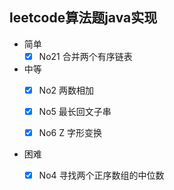 ## leetcode算法题java实现

- 简单
   -[X] No21 合并两个有序链表
    
- 中等
   -[X] No2 两数相加
   -[X] No5 最长回文子串 
   -[X] No6 Z 字形变换  
  
   
- 困难
    -[X] No4 寻找两个正序数组的中位数  
 
 

